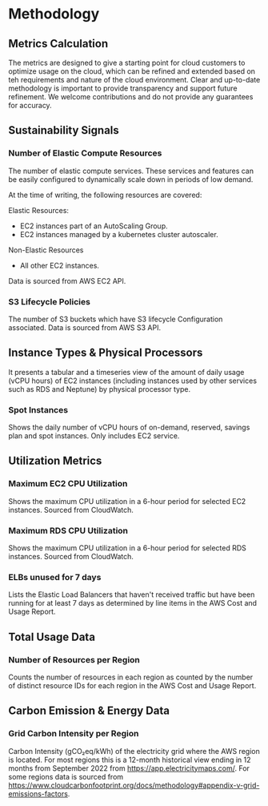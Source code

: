 # Methodology

## Metrics Calculation

The metrics are designed to give a starting point for cloud customers to optimize usage on the cloud, which can be
refined and extended based on teh requirements and nature of the cloud environment. Clear and up-to-date methodology is
important to provide transparency and support future refinement. We welcome contributions and do not provide any
guarantees for accuracy.

## Sustainability Signals

### Number of Elastic Compute Resources

The number of elastic compute services. These services and features can be easily configured to dynamically scale down
in periods of low demand.

At the time of writing, the following resources are covered:

Elastic Resources:

* EC2 instances part of an AutoScaling Group.
* EC2 instances managed by a kubernetes cluster autoscaler.

Non-Elastic Resources

* All other EC2 instances.

Data is sourced from AWS EC2 API.

### S3 Lifecycle Policies

The number of S3 buckets which have S3 lifecycle Configuration associated. Data is sourced from AWS S3 API.

## Instance Types & Physical Processors

It presents a tabular and a timeseries view of the amount of daily usage (vCPU hours) of EC2 instances (including 
instances used by other services such as RDS and Neptune) by physical processor type.

### Spot Instances
Shows the daily number of vCPU hours of on-demand, reserved, savings plan and spot instances. Only includes EC2 service.

## Utilization Metrics

### Maximum EC2 CPU Utilization 

Shows the maximum CPU utilization in a 6-hour period for selected EC2 instances. Sourced from CloudWatch.

### Maximum RDS CPU Utilization

Shows the maximum CPU utilization in a 6-hour period for selected RDS instances. Sourced from CloudWatch.

### ELBs unused for 7 days

Lists the Elastic Load Balancers that haven't received traffic but have been running for at least 7 days as determined
by line items in the AWS Cost and Usage Report.

## Total Usage Data

### Number of Resources per Region

Counts the number of resources in each region as counted by the number of distinct resource IDs for each region in the
AWS Cost and Usage Report.

## Carbon Emission & Energy Data

###  Grid Carbon Intensity per Region

Carbon Intensity (gCO₂eq/kWh) of the electricity grid where the AWS region is located. For most regions this is a 
12-month historical view ending in 12 months from September 2022 from https://app.electricitymaps.com/. For some regions
data is sourced from https://www.cloudcarbonfootprint.org/docs/methodology#appendix-v-grid-emissions-factors.
